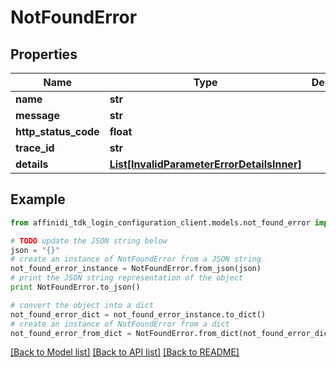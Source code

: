 # NotFoundError

## Properties

| Name                 | Type                                                                                | Description | Notes      |
| -------------------- | ----------------------------------------------------------------------------------- | ----------- | ---------- |
| **name**             | **str**                                                                             |             |
| **message**          | **str**                                                                             |             |
| **http_status_code** | **float**                                                                           |             |
| **trace_id**         | **str**                                                                             |             |
| **details**          | [**List[InvalidParameterErrorDetailsInner]**](InvalidParameterErrorDetailsInner.md) |             | [optional] |

## Example

```python
from affinidi_tdk_login_configuration_client.models.not_found_error import NotFoundError

# TODO update the JSON string below
json = "{}"
# create an instance of NotFoundError from a JSON string
not_found_error_instance = NotFoundError.from_json(json)
# print the JSON string representation of the object
print NotFoundError.to_json()

# convert the object into a dict
not_found_error_dict = not_found_error_instance.to_dict()
# create an instance of NotFoundError from a dict
not_found_error_from_dict = NotFoundError.from_dict(not_found_error_dict)
```

[[Back to Model list]](../README.md#documentation-for-models) [[Back to API list]](../README.md#documentation-for-api-endpoints) [[Back to README]](../README.md)

